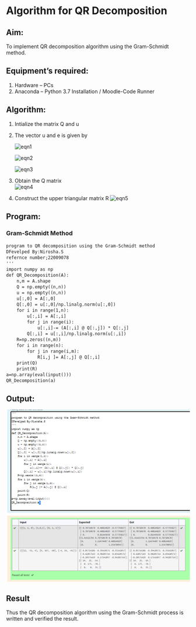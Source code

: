 # Algorithm for QR Decomposition
## Aim:
To implement QR decomposition algorithm using the Gram-Schmidt method. 

## Equipment’s required:
1.	Hardware – PCs
2.	Anaconda – Python 3.7 Installation / Moodle-Code Runner

## Algorithm:

1.	Intialize the matrix Q and u

2.	The vector u and e is given by

    ![eqn1](./ex4.jpg)

    ![eqn2](./ex6.jpg)

    ![eqn3](./ex3.jpg)

3.	Obtain the Q matrix   
    ![eqn4](./ex1.jpg)
    
4.	Construct the upper triangular matrix R
    ![eqn5](./ex2.jpg)



## Program:
### Gram-Schmidt Method
```
program to QR decomposition using the Gram-Schmidt method
DFevelped By:Nirosha.S 
refernce number;22009078
'''
import numpy as np
def QR_Decomposition(A):
    n,m = A.shape
    Q = np.empty((n,n))
    u = np.empty((n,n))
    u[:,0] = A[:,0]
    Q[:,0] = u[:,0]/np.linalg.norm(u[:,0])
    for i in range(1,n):
        u[:,i] = A[:,i]
        for j in range(i):
            u[:,i]-= (A[:,i] @ Q[:,j]) * Q[:,j]
        Q[:,i] = u[:,i]/np.linalg.norm(u[:,i])
    R=np.zeros((n,m))
    for i in range(n):
        for j in range(i,m):
            R[i,j ]= A[:,j] @ Q[:,i]
    print(Q)
    print(R)
a=np.array(eval(input()))
QR_Decomposition(a)
```
## Output:
![](o8.PNG)
## Result
Thus the QR decomposition algorithm using the Gram-Schmidt process is written and verified the result.
